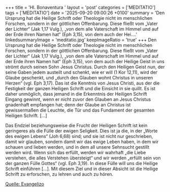 +++
title = 'Hl. Bonaventura  '
layout = 'post'
categories = ['MEDITATIO']
tags = ['MEDITATIO']
date = '2025-09-20 09:00:26 +0100'
summary = 'Den Ursprung hat die Heilige Schrift oder Theologie nicht im menschlichen Forschen, sondern in der göttlichen Offenbarung. Diese fließt vom „Vater der Lichter“ (Jak 1,17 Vulg.), „von dem alle Vaterschaft im Himmel und auf der Erde ihren Namen hat“ (Eph 3,15), von dem auch der Hei....'
linkedsummaryImage = 'meditatio.jpg'
keepImageRatio = 'true'
+++
Den Ursprung hat die Heilige Schrift oder Theologie nicht im menschlichen Forschen, sondern in der göttlichen Offenbarung. Diese fließt vom „Vater der Lichter“ (Jak 1,17 Vulg.), „von dem alle Vaterschaft im Himmel und auf der Erde ihren Namen hat“ (Eph 3,15), von dem auch der Heilige Geist in uns strömt durch seinen Sohn Jesus Christus.<!--more--> Durch den Heiligen Geist nun, der seine Gaben jedem austeilt und schenkt, wie er will (1 Kor 12,11), wird der Glaube geschenkt, und „durch den Glauben wohnt Christus in unseren Herzen“ (vgl. Eph 3,17). Das ist die Kenntnis von Jesus Christi, aus der die Festigkeit der ganzen Heiligen Schrift und die Einsicht in sie quillt. Es ist daher unmöglich, dass jemand in die Erkenntnis der Heiligen Schrift Eingang gewinnt, wenn er nicht zuvor den Glauben an Jesus Christus gnadenhaft empfangen hat; denn der Glaube an Christus ist gewissermaßen die Leuchte, die Tür und das Fundament der gesamten Heiligen Schrift. [...]
 
Das Endziel beziehungsweise die Frucht der Heiligen Schrift ist kein geringeres als die Fülle der ewigen Seligkeit. Dies ist ja die, in der „Worte des ewigen Lebens“ (Joh 6,68) sind; und sie ist nicht nur geschrieben, damit wir glauben, sondern damit wir das ewige Leben haben, in dem wir schauen und lieben werden, und in dem all unsere Sehnsucht gestillt werden wird. Wenn sich das erfüllt, werden wir wahrhaft „die Liebe verstehen, die alles Verstehen übersteigt“ und wir werden „erfüllt sein von der ganzen Fülle Gottes“ (vgl. Eph 3,19). In diese Fülle will uns die Heilige Schrift einführen […]. Mit diesem Ziel und in dieser Absicht ist die Heilige Schrift zu erforschen, zu lehren und auch zu hören.



[Quelle: Evangelizo](https://evangeliumtagfuertag.org/DE/gospel)
